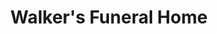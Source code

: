 ---
title: "Walker's Funeral Home"
url: /chapel-hill/walkers-funeral-home/
shop: funeral directors
---
